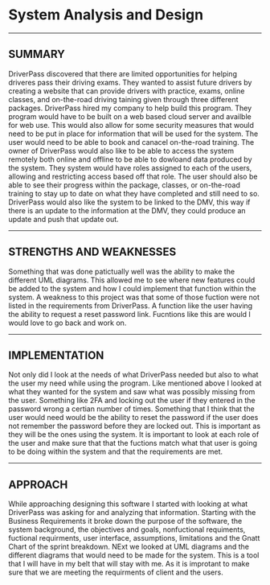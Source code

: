# System Analysis and Design

---------------------------------------------------------
SUMMARY
---------------------------------------------------------

DriverPass discovered that there are limited opportunities for helping driveres pass their driving exams. They wanted to assist future drivers by creating a website
that can provide drivers with practice, exams, online classes, and on-the-road driving taining given through three different packages. DriverPass hired my company to 
help build this program. They program would have to be built on a web based cloud server and availble for web use. This would also allow for some security measures that
would need to be put in place for information that will be used for the system. The user would need to be able to book and canacel on-the-road training. The owner 
of DriverPass would also like to be able to access the system remotely both online and offline to be able to dowloand data produced by the system. They system would have 
roles assigned to each of the users, allowing and restricting access based off that role. The user should also be able to see their progress within the package, classes, 
or on-the-road training to stay up to date on what they have completed and still need to so. DriverPass would also like the system to be linked to the DMV, this way if 
there is an update to the information at the DMV, they could produce an update and push that update out.

---------------------------------------------------------
STRENGTHS AND WEAKNESSES
---------------------------------------------------------

Something that was done patictually well was the ability to make the different UML diagrams. This allowed me to see where new features could be added to the system and 
how I could implement that function within the system. A weakness to this project was that some of those fuction were not listed in the requirements from DriverPass. 
A function like the user having the ability to request a reset password link. Fucntions like this are would I would love to go back and work on.

---------------------------------------------------------
IMPLEMENTATION
---------------------------------------------------------

Not only did I look at the needs of what DriverPass needed but also to what the user my need while using the program. Like mentioned above I looked at what they wanted
for the system and saw what was possibly missing from the user. Something like 2FA and locking out the user if they entered in the password wrong a certian number of 
times. Something that I think that the user would need would be the ability to reset the password if the user does not remember the password before they are locked 
out. This is important as they will be the ones using the system. It is important to look at each role of the user and make sure that that the fuctions match what that 
user is going to be doing within the system and that the requirements are met.

---------------------------------------------------------
APPROACH
---------------------------------------------------------

While approaching designing this software I started with looking at what DriverPass was asking for and analyzing that information. Starting with the Business 
Requirements it broke down the purpose of the software, the system background, the objectives and goals, nonfuctional requiments, fuctional requirments, user 
interface, assumptions, limitations and the Gnatt Chart of the sprint breakdown. NExt we looked at UML diagrams and the different diagrams that would need to be made
for the system. This is a tool that I will have in my belt that will stay with me. As it is improtant to make sure that we are meeting the requirments of client and 
the users.

